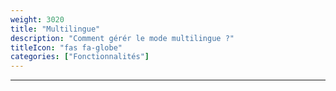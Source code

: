 ```yaml
---
weight: 3020
title: "Multilingue"
description: "Comment gérér le mode multilingue ?"
titleIcon: "fas fa-globe"
categories: ["Fonctionnalités"]
---
```


---
